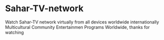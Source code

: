 # Sahar-TV-network
Watch Sahar-TV network virtually from all devices worldwide internationally
Multicultural Community Entertainmen Programs Worldwide, thanks for watching
